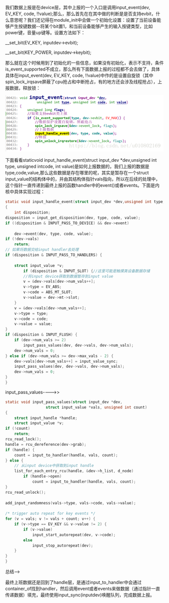 我们数据上报是在device层，其中上报的一个入口是调用input_event(dev, EV_KEY, code, !!value);那么，那么首先在在其中做的判断是是否支持evbit，什么意思呢？我们还记得在module_init中会做一个初始化设置：设置了当前设备能够产生按键数据--将某个bit置1，和当前设备能够产生的输入按键类型，比如power键，音量up键等。设置方法如下：

__set_bit(EV_KEY, inputdev->evbit);

__set_bit(KEY_POWER, inputdev->keybit);

那么就在这个时候用到了初始化的一些信息，如果没有初始化，表示不支持，条件is_event_supported不成立，那么所有下面数据上报的过程都不会去做了，具体具体在input_event(dev, EV_KEY, code, !!value)中作的是设置自旋锁（其中spin_lock_irqsave屏蔽了cpu抢占和中断抢占，有的地方还会涉及线程抢占），上报数据，释放锁：

![](02.内核input子系统之input_event数据上报过程.assets/20180528205309661.png)

下面看看staticvoid input_handle_event(struct input_dev *dev,unsigned int type, unsigned intcode, int value)是如何上报数据的，我们上报的数据是type,code,value,那么这些数据是存在哪里的呢，其实是暂存在一个struct input_value的结构体中的，并由其结构体指针vals指向，所以在后续的处理中，这个指针一直传递到最终上报的函数handler中的event()或者events。下面是内核中具体实现过程：


```c
static void input_handle_event(struct input_dev *dev,unsigned int type, unsigned int code, int value)
{
	int disposition;
disposition = input_get_disposition(dev, type, code, value);
if ((disposition & INPUT_PASS_TO_DEVICE) && dev->event)

	dev->event(dev, type, code, value);
if (!dev->vals)
	return;
// 如果将数据交给input handler去处理
if (disposition & INPUT_PASS_TO_HANDLERS) {

	struct input_value *v;
		if (disposition & INPUT_SLOT) {//这里可能是触摸类设备数据存储
		//将input device获取到数据暂存到input value
		v = &dev->vals[dev->num_vals++];
		v->type = EV_ABS;
		v->code = ABS_MT_SLOT;
		v->value = dev->mt->slot;
	}
	v = &dev->vals[dev->num_vals++];
	v->type = type;
	v->code = code;
	v->value = value;
}
if (disposition & INPUT_FLUSH) {
	if (dev->num_vals >= 2)
		input_pass_values(dev, dev->vals, dev->num_vals);
	dev->num_vals = 0;
} else if (dev->num_vals >= dev->max_vals - 2) {
	dev->vals[dev->num_vals++] = input_value_sync;
	input_pass_values(dev, dev->vals, dev->num_vals);
	dev->num_vals = 0;
}
}
```



input_pass_values---->>



```c
static void input_pass_values(struct input_dev *dev,
			      struct input_value *vals, unsigned int count)
{
	struct input_handle *handle;
	struct input_value *v;
if (!count)
	return;
rcu_read_lock();
handle = rcu_dereference(dev->grab);
if (handle) {
	count = input_to_handler(handle, vals, count);
} else {
	// 从input device中获取到input handle
	list_for_each_entry_rcu(handle, &dev->h_list, d_node)
		if (handle->open)
			count = input_to_handler(handle, vals, count);
}
rcu_read_unlock();

add_input_randomness(vals->type, vals->code, vals->value);

/* trigger auto repeat for key events */
for (v = vals; v != vals + count; v++) {
	if (v->type == EV_KEY && v->value != 2) {
		if (v->value)
			input_start_autorepeat(dev, v->code);
		else
			input_stop_autorepeat(dev);
	}
}
}
```



总结-->

最终上班数据还是回到了handle层，是通过input_to_handler中会通过container_of找到handler，然后调用event或者events来做数据（通过指针一直传递数据）填充，最终使用input_sync(inputdev)唤醒队列，完成数据上报。
